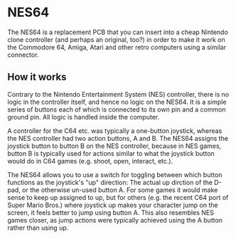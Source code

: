 # NES64

The NES64 is a replacement PCB that you can insert into a cheap Nintendo clone controller
(and perhaps an original, too?) in order to make it work on the Commodore 64, Amiga, Atari
and other retro computers using a similar connector.

## How it works

Contrary to the Nintendo Entertainment System (NES) controller, there is no logic in the
controller itself, and hence no logic on the NES64. It is a simple series of buttons each
of which is connected to its own pin and a common ground pin. All logic is handled inside
the computer.

A controller for the C64 etc. was typically a one-button joystick, whereas the NES controller
had two action buttons, A and B. The NES64 assigns the joystick button to button B on the
NES controller, because in NES games, button B is typically used for actions similar to
what the joystick button would do in C64 games (e.g. shoot, open, interact, etc.).

The NES64 allows you to use a switch for toggling between which button functions as
the joystick's "up" direction: The actual up dirction of the D-pad, or the otherwise un-used
button A. For some games it would make sense to keep up assigned to up, but for others
(e.g. the recent C64 port of Super Mario Bros.) where joystick up makes your character jump
on the screen, it feels better to jump using button A. This also resembles NES games closer,
as jump actions were typically achieved using the A button rather than using up.
